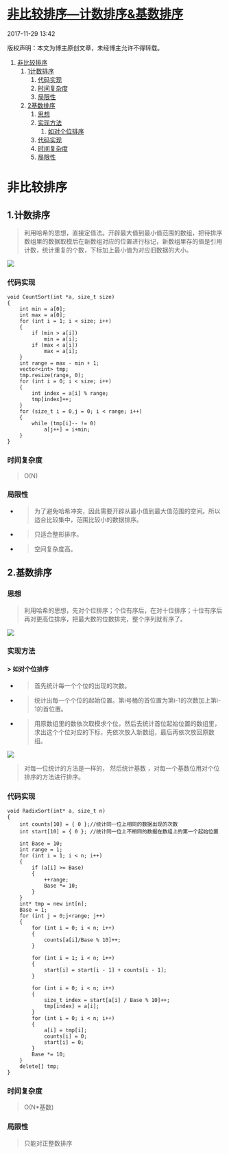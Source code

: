 # [非比较排序—计数排序&基数排序][0]

 2017-11-29 13:42  


版权声明：本文为博主原创文章，未经博主允许不得转载。


1. [非比较排序][9]
    1. [1计数排序][10]
        1. [代码实现][11]
        1. [时间复杂度][12]
        1. [局限性][13]
    1. [2基数排序][14]
        1. [思想][15]
        1. [实现方法][16]
            1. [如对个位排序][17]
        1. [代码实现][18]
        1. [时间复杂度][19]
        1. [局限性][20]

# 非比较排序

## 1.计数排序

> 利用哈希的思想，直接定值法。开辟最大值到最小值范围的数组，把待排序数组里的数据取模后在新数组对应的位置进行标记，新数组里存的值是引用计数，统计重复的个数，下标加上最小值为对应旧数据的大小。

![][21]

### 代码实现

    void CountSort(int *a, size_t size)
    {
        int min = a[0];
        int max = a[0];
        for (int i = 1; i < size; i++)
        {
            if (min > a[i])
                min = a[i];
            if (max < a[i])
                max = a[i];
        }
        int range = max - min + 1;
        vector<int> tmp;
        tmp.resize(range, 0);
        for (int i = 0; i < size; i++)
        {
            int index = a[i] % range;
            tmp[index]++;
        }
        for (size_t i = 0,j = 0; i < range; i++)
        {
            while (tmp[i]-- != 0)
                a[j++] = i+min;
        }
    }

### 时间复杂度

> O(N)

### 局限性

* > 为了避免哈希冲突，因此需要开辟从最小值到最大值范围的空间。所以适合比较集中，范围比较小的数据排序。
* > 只适合整形排序。
* > 空间复杂度高。
## 2.基数排序

### 思想

> 利用哈希的思想，先对个位排序；个位有序后，在对十位排序；十位有序后再对更高位排序，把最大数的位数排完，整个序列就有序了。

![][22]

### 实现方法

#### > 如对个位排序

* > 首先统计每一个个位的出现的次数。
* > 统计出每一个个位的起始位置。第i号桶的首位置为第i-1的次数加上第i-1的首位置。
* > 用原数组里的数依次取模求个位，然后去统计首位起始位置的数组里，求出这个个位对应的下标，先依次放入新数组，最后再依次放回原数组。

![][23]

> 对每一位统计的方法是一样的， 然后统计基数 ，对每一个基数位用对个位排序的方法进行排序。

### 代码实现

    void RadixSort(int* a, size_t n)
    {
        int counts[10] = { 0 };//统计同一位上相同的数据出现的次数
        int start[10] = { 0 }; //统计同一位上不相同的数据在数组上的第一个起始位置
    
        int Base = 10;
        int range = 1;
        for (int i = 1; i < n; i++)
        {
            if (a[i] >= Base)
            {
                ++range;
                Base *= 10;
            }
        }
        int* tmp = new int[n];
        Base = 1;
        for (int j = 0;j<range; j++)
        {
            for (int i = 0; i < n; i++)
            {
                counts[a[i]/Base % 10]++;
            }
    
            for (int i = 1; i < n; i++)
            {
                start[i] = start[i - 1] + counts[i - 1];
            }
    
            for (int i = 0; i < n; i++)
            {
                size_t index = start[a[i] / Base % 10]++;
                tmp[index] = a[i];
            }
            for (int i = 0; i < n; i++)
            {
                a[i] = tmp[i];
                counts[i] = 0;
                start[i] = 0;
            }
            Base *= 10;
        }
        delete[] tmp;
    }

### 时间复杂度

> O(N*基数)

### 局限性

> 只能对正整数排序

[0]: /dream_1996/article/details/78664379

[9]: #t0
[10]: #t1
[11]: #t2
[12]: #t3
[13]: #t4
[14]: #t5
[15]: #t6
[16]: #t7
[17]: #t8
[18]: #t9
[19]: #t10
[20]: #t11
[21]: ../img/20171129134033497.png
[22]: ../img/20171129134104173.png
[23]: ../img/20171129134128117.png